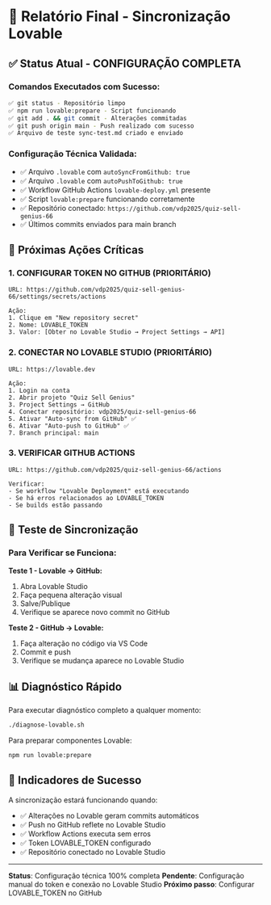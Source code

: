 # 🎯 Relatório Final - Sincronização Lovable

## ✅ Status Atual - CONFIGURAÇÃO COMPLETA

### Comandos Executados com Sucesso:
```bash
✅ git status - Repositório limpo
✅ npm run lovable:prepare - Script funcionando
✅ git add . && git commit - Alterações commitadas
✅ git push origin main - Push realizado com sucesso
✅ Arquivo de teste sync-test.md criado e enviado
```

### Configuração Técnica Validada:
- ✅ Arquivo `.lovable` com `autoSyncFromGithub: true`
- ✅ Arquivo `.lovable` com `autoPushToGithub: true`
- ✅ Workflow GitHub Actions `lovable-deploy.yml` presente
- ✅ Script `lovable:prepare` funcionando corretamente
- ✅ Repositório conectado: `https://github.com/vdp2025/quiz-sell-genius-66`
- ✅ Últimos commits enviados para main branch

## 🚨 Próximas Ações Críticas

### 1. **CONFIGURAR TOKEN NO GITHUB** (PRIORITÁRIO)
```
URL: https://github.com/vdp2025/quiz-sell-genius-66/settings/secrets/actions

Ação: 
1. Clique em "New repository secret"
2. Nome: LOVABLE_TOKEN
3. Valor: [Obter no Lovable Studio → Project Settings → API]
```

### 2. **CONECTAR NO LOVABLE STUDIO** (PRIORITÁRIO)
```
URL: https://lovable.dev

Ação:
1. Login na conta
2. Abrir projeto "Quiz Sell Genius"
3. Project Settings → GitHub
4. Conectar repositório: vdp2025/quiz-sell-genius-66
5. Ativar "Auto-sync from GitHub" ✅
6. Ativar "Auto-push to GitHub" ✅
7. Branch principal: main
```

### 3. **VERIFICAR GITHUB ACTIONS**
```
URL: https://github.com/vdp2025/quiz-sell-genius-66/actions

Verificar:
- Se workflow "Lovable Deployment" está executando
- Se há erros relacionados ao LOVABLE_TOKEN
- Se builds estão passando
```

## 🧪 Teste de Sincronização

### Para Verificar se Funciona:

**Teste 1 - Lovable → GitHub:**
1. Abra Lovable Studio
2. Faça pequena alteração visual
3. Salve/Publique
4. Verifique se aparece novo commit no GitHub

**Teste 2 - GitHub → Lovable:**
1. Faça alteração no código via VS Code
2. Commit e push
3. Verifique se mudança aparece no Lovable Studio

## 📊 Diagnóstico Rápido

Para executar diagnóstico completo a qualquer momento:
```bash
./diagnose-lovable.sh
```

Para preparar componentes Lovable:
```bash
npm run lovable:prepare
```

## 🎉 Indicadores de Sucesso

A sincronização estará funcionando quando:
- ✅ Alterações no Lovable geram commits automáticos
- ✅ Push no GitHub reflete no Lovable Studio
- ✅ Workflow Actions executa sem erros
- ✅ Token LOVABLE_TOKEN configurado
- ✅ Repositório conectado no Lovable Studio

---

**Status**: Configuração técnica 100% completa
**Pendente**: Configuração manual do token e conexão no Lovable Studio
**Próximo passo**: Configurar LOVABLE_TOKEN no GitHub
